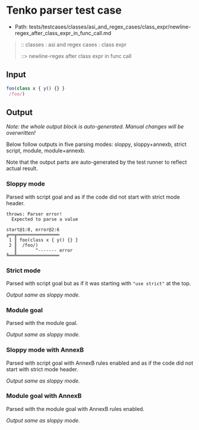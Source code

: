 # Tenko parser test case

- Path: tests/testcases/classes/asi_and_regex_cases/class_expr/newline-regex_after_class_expr_in_func_call.md

> :: classes : asi and regex cases : class expr
>
> ::> newline-regex after class expr in func call

## Input

`````js
foo(class x { y() {} } 
 /foo/)
`````

## Output

_Note: the whole output block is auto-generated. Manual changes will be overwritten!_

Below follow outputs in five parsing modes: sloppy, sloppy+annexb, strict script, module, module+annexb.

Note that the output parts are auto-generated by the test runner to reflect actual result.

### Sloppy mode

Parsed with script goal and as if the code did not start with strict mode header.

`````
throws: Parser error!
  Expected to parse a value

start@1:0, error@2:6
╔══╦════════════════
 1 ║ foo(class x { y() {} }
 2 ║  /foo/)
   ║       ^------- error
╚══╩════════════════

`````

### Strict mode

Parsed with script goal but as if it was starting with `"use strict"` at the top.

_Output same as sloppy mode._

### Module goal

Parsed with the module goal.

_Output same as sloppy mode._

### Sloppy mode with AnnexB

Parsed with script goal with AnnexB rules enabled and as if the code did not start with strict mode header.

_Output same as sloppy mode._

### Module goal with AnnexB

Parsed with the module goal with AnnexB rules enabled.

_Output same as sloppy mode._
